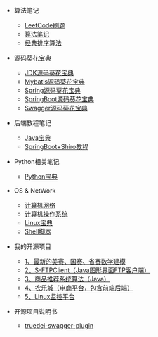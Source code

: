 * 算法笔记
  * [LeetCode刷题](zh-cn/algorithm/leetcode/README.md)
  * [算法笔记](zh-cn/algorithm/algorithm_note/README.md)
  * [经典排序算法](zh-cn/algorithm/algorithm_sort/README.md)

* 源码葵花宝典
  * [JDK源码葵花宝典](zh-cn/sound_code/jdk/README.md)
  * [Mybatis源码葵花宝典](zh-cn/sound_code/mybatis/README.md)
  * [Spring源码葵花宝典](zh-cn/sound_code/spring/README.md)
  * [SpringBoot源码葵花宝典](zh-cn/sound_code/springboot/README.md)
  * [Swagger源码葵花宝典](zh-cn/sound_code/swagger/README.md)

* 后端教程笔记
  * [Java宝典](zh-cn/end_course/java/README.md)
  * [SpringBoot+Shiro教程](zh-cn/springboot_shiro/README.md)
 
* Python相关笔记
  * [Python宝典](zh-cn/cource_python/python/README.md)
	
* OS & NetWork
  * [计算机网络](zh-cn/cource_os_and_network/network/README.md)
  * [计算机操作系统](zh-cn/cource_os_and_network/os/README.md)
  * [Linux宝典](zh-cn/cource_os_and_network/linux/README.md)
  * [Shell脚本](zh-cn/cource_os_and_network/shell/README.md)

* 我的开源项目
	* [1、最新的美赛、国赛、省赛数学建模](zh-cn/open_source/MathModel/README.md)
	* [2、S-FTPClient（Java图形界面FTP客户端）](zh-cn/open_source/s_ftpclient/README.md)
	* [3、商品推荐系统算法（Java）](zh-cn/open_source/recommenderSystem/README.md)
	* [4、农乐城（电商平台，包含前端后端）](zh-cn/open_source/agriculture/README.md)
	* [5、Linux监控平台](zh-cn/open_source/Linux_monitor/README.md)

* 开源项目说明书
  * [truedei-swagger-plugin](zh-cn/truedei-swagger-plugin/README.md)